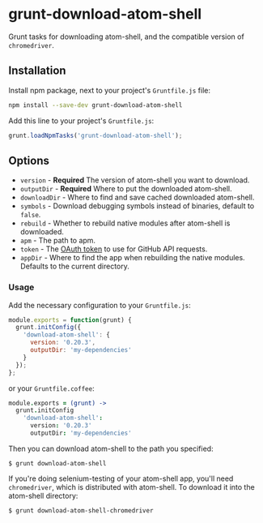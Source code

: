 # grunt-download-atom-shell

Grunt tasks for downloading atom-shell, and the compatible version of `chromedriver`.

## Installation

Install npm package, next to your project's `Gruntfile.js` file:

```sh
npm install --save-dev grunt-download-atom-shell
```

Add this line to your project's `Gruntfile.js`:

```js
grunt.loadNpmTasks('grunt-download-atom-shell');
```

## Options

* `version` - **Required** The version of atom-shell you want to download.
* `outputDir` - **Required** Where to put the downloaded atom-shell.
* `downloadDir` - Where to find and save cached downloaded atom-shell.
* `symbols` - Download debugging symbols instead of binaries, default to `false`.
* `rebuild` - Whether to rebuild native modules after atom-shell is downloaded.
* `apm` - The path to apm.
* `token` - The [OAuth token](https://developer.github.com/v3/oauth/) to use for GitHub API requests.
* `appDir` - Where to find the app when rebuilding the native modules.  Defaults to the current directory.

### Usage

Add the necessary configuration to your `Gruntfile.js`:

```js
module.exports = function(grunt) {
  grunt.initConfig({
    'download-atom-shell': {
      version: '0.20.3',
      outputDir: 'my-dependencies'
    }
  });
};
```

or your `Gruntfile.coffee`:

```coffee
module.exports = (grunt) ->
  grunt.initConfig
    'download-atom-shell':
      version: '0.20.3'
      outputDir: 'my-dependencies'
```

Then you can download atom-shell to the path you specified:

```shell
$ grunt download-atom-shell
```

If you're doing selenium-testing of your atom-shell app, you'll need `chromedriver`, which is distributed with atom-shell. To download it into the atom-shell directory:

```shell
$ grunt download-atom-shell-chromedriver
```
